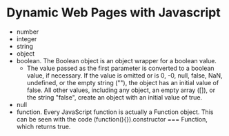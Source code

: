 # Dynamic Web Pages with Javascript

- number
- integer
- string
- object
- boolean. The Boolean object is an object wrapper for a boolean value.
    - The value passed as the first parameter is converted to a boolean value, if necessary. If the value is omitted or is 0, -0, null, false, NaN, undefined, or the empty string (""), the object has an initial value of false. All other values, including any object, an empty array ([]), or the string "false", create an object with an initial value of true. 
- null
- function. Every JavaScript function is actually a Function object. This can be seen with the code (function(){}).constructor === Function, which returns true.